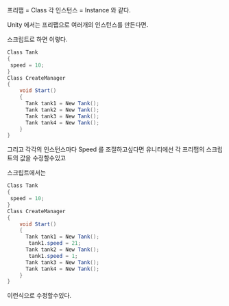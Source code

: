 프리팹 = Class
각 인스턴스 = Instance 와 같다.

Unity 에서는 프리팹으로 여러개의 인스턴스를 만든다면.

스크립트로 하면 이렇다.
```c#
Class Tank
{
 speed = 10;
}
Class CreateManager
{
	void Start()
	{
	  Tank tank1 = New Tank();
	  Tank tank2 = New Tank();
	  Tank tank3 = New Tank();
	  Tank tank4 = New Tank();
	}
}
```

그리고 각각의 인스턴스마다 Speed 를 조절하고싶다면 유니티에선 각 프리팹의 스크립트의 값을 수정할수있고

스크립트에서는
```c#
Class Tank
{
 speed = 10;
}
Class CreateManager
{
	void Start()
	{
	  Tank tank1 = New Tank();
	   tank1.speed = 21;
	  Tank tank2 = New Tank();
	   tank1.speed = 1;
	  Tank tank3 = New Tank();
	  Tank tank4 = New Tank();
	}
}
```
이런식으로 수정할수있다.
